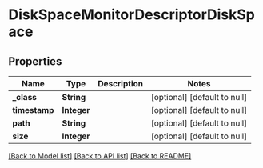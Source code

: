 # DiskSpaceMonitorDescriptorDiskSpace
## Properties

Name | Type | Description | Notes
------------ | ------------- | ------------- | -------------
**\_class** | **String** |  | [optional] [default to null]
**timestamp** | **Integer** |  | [optional] [default to null]
**path** | **String** |  | [optional] [default to null]
**size** | **Integer** |  | [optional] [default to null]

[[Back to Model list]](../README.md#documentation-for-models) [[Back to API list]](../README.md#documentation-for-api-endpoints) [[Back to README]](../README.md)

